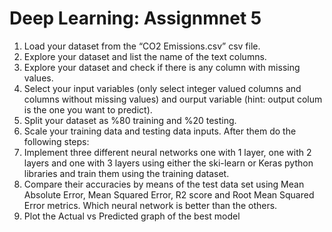 # Deep Learning: Assignmnet 5
1. Load your dataset from the “CO2 Emissions.csv” csv file.
2. Explore your dataset and list the name of the text columns.
3. Explore your dataset and check if there is any column with missing values.
4. Select your input variables (only select integer valued columns and columns without missing 
values) and ourput variable (hint: output colum is the one you want to predict).
5. Split your dataset as %80 training and %20 testing.
6. Scale your training data and testing data inputs.
After them do the following steps:
7. Implement three different neural networks one with 1 layer, one with 2 layers and one with 3 
layers using either the ski-learn or Keras python libraries and train them using the training 
dataset. 
8. Compare their accuracies by means of the test data set using Mean Absolute Error, Mean 
Squared Error, R2 score and Root Mean Squared Error metrics. Which neural network is better 
than the others. 
9. Plot the Actual vs Predicted graph of the best model
